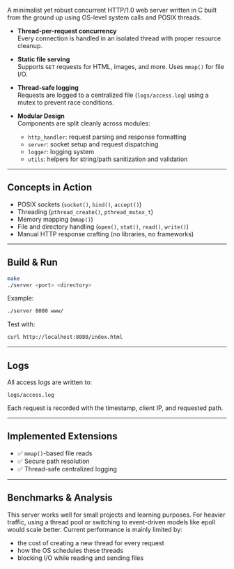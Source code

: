 A minimalist yet robust concurrent HTTP/1.0 web server written in C built from the ground up using OS-level system calls and POSIX threads.


- **Thread-per-request concurrency**  
  Every connection is handled in an isolated thread with proper resource cleanup.

- **Static file serving**  
  Supports `GET` requests for HTML, images, and more. Uses `mmap()` for file I/O.

- **Thread-safe logging**  
  Requests are logged to a centralized file (`logs/access.log`) using a mutex to prevent race conditions.

- **Modular Design**  
  Components are split cleanly across modules:
  - `http_handler`: request parsing and response formatting
  - `server`: socket setup and request dispatching
  - `logger`: logging system
  - `utils`: helpers for string/path sanitization and validation

---

## Concepts in Action

- POSIX sockets (`socket()`, `bind()`, `accept()`)
- Threading (`pthread_create()`, `pthread_mutex_t`)
- Memory mapping (`mmap()`)
- File and directory handling (`open()`, `stat()`, `read()`, `write()`)
- Manual HTTP response crafting (no libraries, no frameworks)

---

## Build & Run

```bash
make
./server <port> <directory>
````

Example:

```bash
./server 8080 www/
```

Test with:

```bash
curl http://localhost:8080/index.html
```

---

## Logs

All access logs are written to:

```
logs/access.log
```

Each request is recorded with the timestamp, client IP, and requested path.

---

## Implemented Extensions

* ✅ `mmap()`-based file reads
* ✅ Secure path resolution
* ✅ Thread-safe centralized logging

---

## Benchmarks & Analysis

This server works well for small projects and learning purposes.
For heavier traffic, using a thread pool or switching to event-driven models like epoll would scale better. Current performance is mainly limited by:

 * the cost of creating a new thread for every request
 * how the OS schedules these threads
 * blocking I/O while reading and sending files
